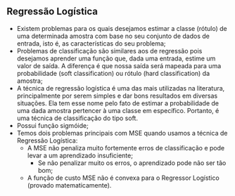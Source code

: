 ## Regressão Logística
- Existem problemas para os quais desejamos estimar a classe (rótulo) de uma determinada amostra com base no seu conjunto de dados de entrada, isto é, as características do seu problema;
- Problemas de classificação são similares aos de regressão pois desejamos aprender uma função que, dada uma entrada, estime um valor de saída. A diferença é que nossa saída será mapeada para uma probabilidade (soft classification) ou  rótulo (hard classification) da amostra;
- A técnica de regressão logística é uma das mais utilizadas na literatura, principalmente por serem simples e dar bons resultados em diversas situações. Ela tem esse nome pelo fato de estimar a probabilidade de uma dada amostra pertencer à uma classe em específico. Portanto, é uma técnica de classificação do tipo soft.
- Possui função sigmóide;
- Temos dois problemas principais com MSE quando usamos a técnica de Regressão Logística:
    - A MSE não penaliza muito fortemente erros de classificação e pode levar a um aprendizado insuficiente;
        - Se não penalizar muito os erros, o aprendizado pode não ser tão bom;
    - A função de custo MSE não é convexa para o Regressor Logístico (provado matematicamente).

